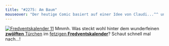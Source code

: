```yaml
---
title: "#2275: Am Baum"
mouseover: "Der heutige Comic basiert auf einer Idee von Claudi...^^ und mirage, denen hiermit allerherzlichst gedankt sei."
---
```



<a href="http://www.fonflatter.de/der-fetzige-fredventskalender-2011/" title="Fredventskalender 11"><img src="http://www.fonflatter.de/adv11/fredventskalender_banner.png" alt="Fredventskalender 11" /></a>
Mmmh. Was steckt wohl hinter dem wunderfeinen <a href="http://www.fonflatter.de/2011/12/12/das-12-turchen" title="Fredventskalender 2011"> <strong>zwölften</strong> Türchen</a> im <a href="http://www.fonflatter.de/der-fetzige-fredventskalender-2011/" title="Fredventskalender 2011">fetzigen <strong>Fredventskalender</strong></a>? Schaut schnell mal nach...!

